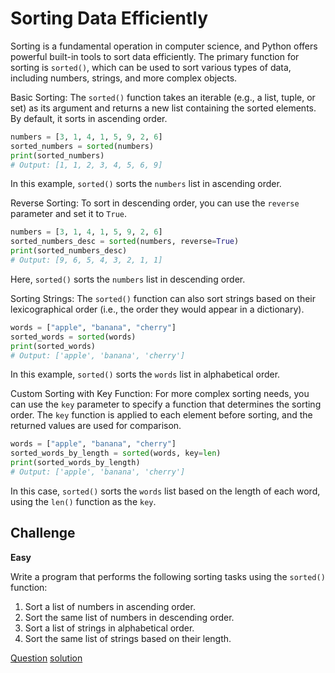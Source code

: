 # Sorting Data Efficiently

Sorting is a fundamental operation in computer science, and Python offers powerful built-in tools to sort data efficiently. The primary function for sorting is `sorted()`, which can be used to sort various types of data, including numbers, strings, and more complex objects.

Basic Sorting:
The `sorted()` function takes an iterable (e.g., a list, tuple, or set) as its argument and returns a new list containing the sorted elements. By default, it sorts in ascending order.

```python
numbers = [3, 1, 4, 1, 5, 9, 2, 6]
sorted_numbers = sorted(numbers)
print(sorted_numbers)
# Output: [1, 1, 2, 3, 4, 5, 6, 9]
```

In this example, `sorted()` sorts the `numbers` list in ascending order.

Reverse Sorting:
To sort in descending order, you can use the `reverse` parameter and set it to `True`.

```python
numbers = [3, 1, 4, 1, 5, 9, 2, 6]
sorted_numbers_desc = sorted(numbers, reverse=True)
print(sorted_numbers_desc)
# Output: [9, 6, 5, 4, 3, 2, 1, 1]
```

Here, `sorted()` sorts the `numbers` list in descending order.

Sorting Strings:
The `sorted()` function can also sort strings based on their lexicographical order (i.e., the order they would appear in a dictionary).

```python
words = ["apple", "banana", "cherry"]
sorted_words = sorted(words)
print(sorted_words)
# Output: ['apple', 'banana', 'cherry']
```

In this example, `sorted()` sorts the `words` list in alphabetical order.

Custom Sorting with Key Function:
For more complex sorting needs, you can use the `key` parameter to specify a function that determines the sorting order. The `key` function is applied to each element before sorting, and the returned values are used for comparison.

```python
words = ["apple", "banana", "cherry"]
sorted_words_by_length = sorted(words, key=len)
print(sorted_words_by_length)
# Output: ['apple', 'banana', 'cherry']
```

In this case, `sorted()` sorts the `words` list based on the length of each word, using the `len()` function as the `key`.

## Challenge

**Easy**

Write a program that performs the following sorting tasks using the `sorted()` function:

1. Sort a list of numbers in ascending order.
2. Sort the same list of numbers in descending order.
3. Sort a list of strings in alphabetical order.
4. Sort the same list of strings based on their length.

[Question](q.py) [solution](solution.py)